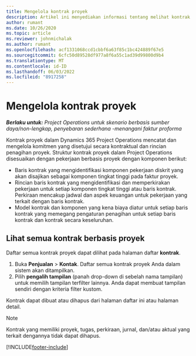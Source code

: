 ```yaml
---
title: Mengelola kontrak proyek
description: Artikel ini menyediakan informasi tentang melihat kontrak berbasis proyek.
author: rumant
ms.date: 10/26/2020
ms.topic: article
ms.reviewer: johnmichalak
ms.author: rumant
ms.openlocfilehash: acf1331068ccd1cbbf6a63f85c1bc424889f67e5
ms.sourcegitcommit: 6cfc50d89528df977a8f6a55c1ad39d99800d9b4
ms.translationtype: MT
ms.contentlocale: id-ID
ms.lasthandoff: 06/03/2022
ms.locfileid: "8917258"
---
```

# <a name="manage-project-contracts"></a>Mengelola kontrak proyek

_**Berlaku untuk:** Project Operations untuk skenario berbasis sumber daya/non-lengkap, penyebaran sederhana -menangani faktur proforma_

Kontrak proyek dalam Dynamics 365 Project Operations mencatat dan mengelola komitmen yang disetujui secara kontraktual dan rincian penagihan proyek. Struktur kontrak proyek dalam Project Operations disesuaikan dengan pekerjaan berbasis proyek dengan komponen berikut:

- Baris kontrak yang mengidentifikasi komponen pekerjaan diskrit yang akan disajikan sebagai komponen tingkat tinggi pada faktur proyek.
- Rincian baris kontrak yang mengidentifikasi dan memperkirakan pekerjaan untuk setiap komponen tingkat tinggi atau baris kontrak. Perkiraan mencakup jadwal dan aspek keuangan untuk pekerjaan yang terkait dengan baris kontrak.
- Model kontrak dan komponen yang kena biaya diatur untuk setiap baris kontrak yang memegang pengaturan penagihan untuk setiap baris kontrak dan kontrak secara keseluruhan.

## <a name="view-all-project-based-contracts"></a>Lihat semua kontrak berbasis proyek

Daftar semua kontrak proyek dapat dilihat pada halaman daftar **kontrak**. 

1. Buka **Penjualan** > **Kontak**. Daftar semua kontrak proyek Anda dalam sistem akan ditampilkan. 
2. Pilih **pengalih tampilan** (panah drop-down di sebelah nama tampilan) untuk memilih tampilan terfilter lainnya. Anda dapat membuat tampilan sendiri dengan kriteria filter kustom.

Kontrak dapat dibuat atau dihapus dari halaman daftar ini atau halaman detail.

> [!NOTE]
> Kontrak yang memiliki proyek, tugas, perkiraan, jurnal, dan/atau aktual yang terkait dengannya tidak dapat dihapus. 


[!INCLUDE[footer-include](../../includes/footer-banner.md)]
